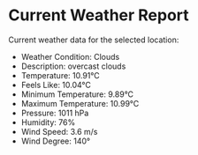 # Current Weather Report
Current weather data for the selected location:
- Weather Condition: Clouds
- Description: overcast clouds
- Temperature: 10.91°C
- Feels Like: 10.04°C
- Minimum Temperature: 9.89°C
- Maximum Temperature: 10.99°C
- Pressure: 1011 hPa
- Humidity: 76%
- Wind Speed: 3.6 m/s
- Wind Degree: 140°

